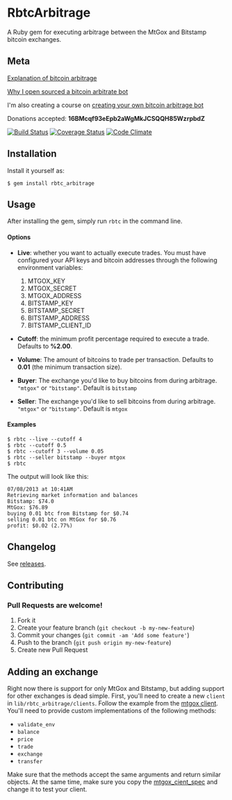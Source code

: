 # RbtcArbitrage

A Ruby gem for executing arbitrage between the MtGox and Bitstamp bitcoin exchanges.

## Meta

[Explanation of bitcoin arbitrage](http://hankstoever.com/posts/13-Everything-you-need-to-know-about-Bitcoin-arbitrage)

[Why I open sourced a bitcoin arbitrate bot](http://hankstoever.com/posts/2-Why-I-open-sourced-a-bitcoin-arbitrage-bot)

I'm also creating a course on [creating your own bitcoin arbitrage bot](https://www.uludum.org/funds/2) 

Donations accepted: **16BMcqf93eEpb2aWgMkJCSQQH85WzrpbdZ**

[![Build Status](https://travis-ci.org/hstove/rbtc_arbitrage.png?branch=master)](https://travis-ci.org/hstove/rbtc_arbitrage)
[![Coverage Status](https://coveralls.io/repos/hstove/rbtc_arbitrage/badge.png)](https://coveralls.io/r/hstove/rbtc_arbitrage)
[![Code Climate](https://codeclimate.com/github/hstove/rbtc_arbitrage.png)](https://codeclimate.com/github/hstove/rbtc_arbitrage)

## Installation

Install it yourself as:

    $ gem install rbtc_arbitrage

## Usage

After installing the gem, simply run `rbtc` in the command line.

#### Options

- **Live**: whether you want to actually execute trades. You must have configured your API keys and bitcoin addresses through the following environment variables:
	1. MTGOX_KEY
	2. MTGOX_SECRET
	2. MTGOX_ADDRESS
	2. BITSTAMP_KEY
	2. BITSTAMP_SECRET
	3. BITSTAMP_ADDRESS
	4. BITSTAMP_CLIENT_ID

- **Cutoff**: the minimum profit percentage required to execute a trade. Defaults to **%2.00**.
- **Volume**: The amount of bitcoins to trade per transaction. Defaults to **0.01** (the minimum transaction size).
- **Buyer**: The exchange you'd like to buy bitcoins from during arbitrage. `"mtgox"` or `"bitstamp"`. Default is `bitstamp`
- **Seller**: The exchange you'd like to sell bitcoins from during arbitrage. `"mtgox"` or `"bitstamp"`. Default is `mtgox`

#### Examples

	$ rbtc --live --cutoff 4
	$ rbtc --cutoff 0.5
	$ rbtc --cutoff 3 --volume 0.05
	$ rbtc --seller bitstamp --buyer mtgox
	$ rbtc

The output will look like this:

	07/08/2013 at 10:41AM
	Retrieving market information and balances
	Bitstamp: $74.0
	MtGox: $76.89
	buying 0.01 btc from Bitstamp for $0.74
	selling 0.01 btc on MtGox for $0.76
	profit: $0.02 (2.77%)

## Changelog

See [releases](https://github.com/hstove/rbtc_arbitrage/releases).

## Contributing

### Pull Requests are welcome!

1. Fork it
2. Create your feature branch (`git checkout -b my-new-feature`)
3. Commit your changes (`git commit -am 'Add some feature'`)
4. Push to the branch (`git push origin my-new-feature`)
5. Create new Pull Request

## Adding an exchange

Right now there is support for only MtGox and Bitstamp, but adding support for other exchanges is dead simple. First, you'll need to create a new `client` in `lib/rbtc_arbitrage/clients`. Follow the example from the [mtgox client](https://github.com/hstove/rbtc_arbitrage/blob/master/lib/rbtc_arbitrage/clients/mtgox_client.rb). You'll need to provide custom implementations of the following methods:

- `validate_env`
- `balance`
- `price`
- `trade`
- `exchange`
- `transfer`

Make sure that the methods accept the same arguments and return similar objects. At the same time, make sure you copy the [mtgox_cient_spec](https://github.com/hstove/rbtc_arbitrage/blob/master/spec/clients/mtgox_client_spec.rb) and change it to test your client.
